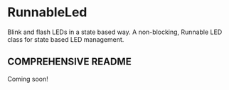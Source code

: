 # RunnableLed

Blink and flash LEDs in a state based way. A non-blocking, Runnable LED class for state based LED management.

## COMPREHENSIVE README

Coming soon!
